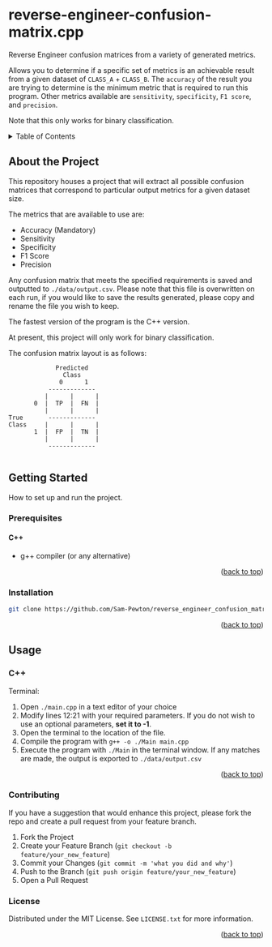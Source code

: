 # reverse-engineer-confusion-matrix.cpp
Reverse Engineer confusion matrices from a variety of generated metrics.

Allows you to determine if a specific set of metrics is an achievable result from a given dataset of `CLASS_A` + `CLASS_B`. The `accuracy` of the result you are trying to determine is the minimum metric that is required to run this program. Other metrics available are `sensitivity`, `specificity`, `F1 score`, and `precision`.

Note that this only works for binary classification.

<details>
  <summary>Table of Contents</summary>
  <ol>
    <li>
      <a href="#about-the-project">About The Project</a>
    </li>
    <li>
      <a href="#getting-started">Getting Started</a>
      <ul>
        <li><a href="#prerequisites">Prerequisites</a></li>
        <li><a href="#installation">Installation</a></li>
      </ul>
    </li>
    <li>
        <a href="#usage">Usage</a>
        <ul>
            <li><a href="#python">Python</a></li>
        </ul>
    </li>
    <li><a href="#contributing">Contributing</a></li>
    <li><a href="#license">License</a></li>
  </ol>
</details>

## About the Project

This repository houses a project that will extract all possible confusion matrices that correspond to particular output metrics for a given dataset size.

The metrics that are available to use are:
* Accuracy (Mandatory)
* Sensitivity
* Specificity
* F1 Score
* Precision

Any confusion matrix that meets the specified requirements is saved and outputted to `./data/output.csv`. Please note that this file is overwritten on each run, if you would like to save the results generated, please copy and rename the file you wish to keep.

The fastest version of the program is the C++ version.

At present, this project will only work for binary classification.

The confusion matrix layout is as follows:
    
``` 
             Predicted
               Class
              0      1
           -------------
          |      |      |
       0  |  TP  |  FN  |
          |      |      |
True       -------------
Class     |      |      |
       1  |  FP  |  TN  |
          |      |      |
           -------------
 
```

## Getting Started

How to set up and run the project.

### Prerequisites

#### C++
* g++ compiler (or any alternative)

<p align="right">(<a href="#top">back to top</a>)</p>

### Installation

```sh
git clone https://github.com/Sam-Pewton/reverse_engineer_confusion_matrix
```

<p align="right">(<a href="#top">back to top</a>)</p>

## Usage

### C++

Terminal:
1. Open `./main.cpp` in a text editor of your choice
2. Modify lines 12:21 with your required parameters. If you do not wish to use an optional parameters, <b>set it to -1</b>.
3. Open the terminal to the location of the file.
4. Compile the program with `g++ -o ./Main main.cpp`
5. Execute the program with `./Main` in the terminal window. If any matches are made, the output is exported to `./data/output.csv`

<p align="right">(<a href="#top">back to top</a>)</p>

### Contributing
If you have a suggestion that would enhance this project, please fork the repo and create a pull request from your feature branch.

1. Fork the Project
2. Create your Feature Branch (`git checkout -b feature/your_new_feature`)
3. Commit your Changes (`git commit -m 'what you did and why'`)
4. Push to the Branch (`git push origin feature/your_new_feature`)
5. Open a Pull Request

### License
Distributed under the MIT License. See `LICENSE.txt` for more information.

<p align="right">(<a href="#top">back to top</a>)</p>
